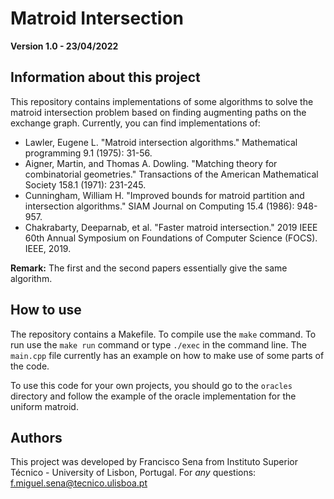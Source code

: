# Matroid Intersection

**Version 1.0 - 23/04/2022**

## Information about this project

This repository contains implementations of some algorithms to solve the matroid intersection problem based on finding augmenting paths on the exchange graph.
Currently, you can find implementations of:

* Lawler, Eugene L. "Matroid intersection algorithms." Mathematical programming 9.1 (1975): 31-56.
* Aigner, Martin, and Thomas A. Dowling. "Matching theory for combinatorial geometries." Transactions of the American Mathematical Society 158.1 (1971): 231-245.
* Cunningham, William H. "Improved bounds for matroid partition and intersection algorithms." SIAM Journal on Computing 15.4 (1986): 948-957.	
* Chakrabarty, Deeparnab, et al. "Faster matroid intersection." 2019 IEEE 60th Annual Symposium on Foundations of Computer Science (FOCS). IEEE, 2019.

**Remark:** The first and the second papers essentially give the same algorithm.

## How to use

The repository contains a Makefile. To compile use the `make` command. To run use the `make run` command or type `./exec` in the command line.
The `main.cpp` file currently has an example on how to make use of some parts of the code.

To use this code for your own projects, you should go to the `oracles` directory and follow the example of the oracle implementation for the uniform matroid.


## Authors
This project was developed by Francisco Sena from Instituto Superior Técnico - University of Lisbon, Portugal.
For *any* questions: f.miguel.sena@tecnico.ulisboa.pt

